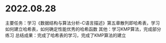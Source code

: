 # 2022.08.28
主要任务：学习《数据结构与算法分析-C语言描述》第五章散列即哈希表，学习如何建立哈希表，如何确定性能优秀的哈希函数
其他：学习KMP算法，完成部分练习
总结成果：完成了哈希表的学习，完成了KMP算法的建立
